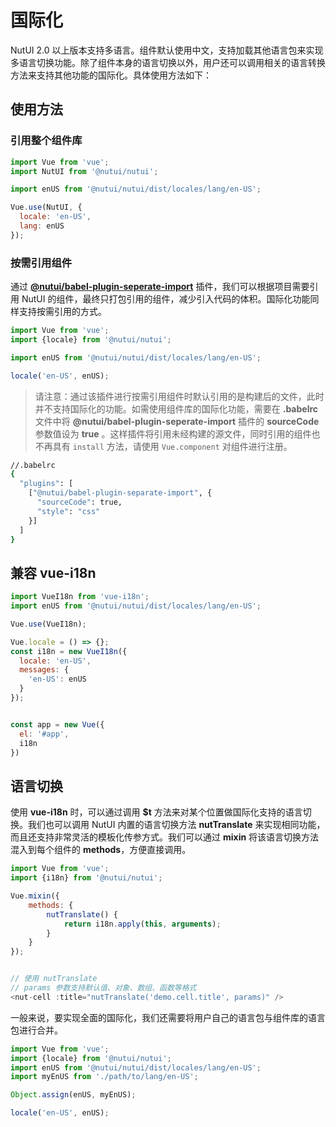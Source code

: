 # 国际化

NutUI 2.0 以上版本支持多语言。组件默认使用中文，支持加载其他语言包来实现多语言切换功能。除了组件本身的语言切换以外，用户还可以调用相关的语言转换方法来支持其他功能的国际化。具体使用方法如下：

## 使用方法

### 引用整个组件库

```javascript
import Vue from 'vue';
import NutUI from '@nutui/nutui';

import enUS from '@nutui/nutui/dist/locales/lang/en-US';

Vue.use(NutUI, {
  locale: 'en-US',
  lang: enUS
});
```

### 按需引用组件

通过 **[@nutui/babel-plugin-seperate-import](https://www.npmjs.com/package/@nutui/babel-plugin-separate-import)** 插件，我们可以根据项目需要引用 NutUI 的组件，最终只打包引用的组件，减少引入代码的体积。国际化功能同样支持按需引用的方式。

```javascript
import Vue from 'vue';
import {locale} from '@nutui/nutui';

import enUS from '@nutui/nutui/dist/locales/lang/en-US';

locale('en-US', enUS);
```

> 请注意：通过该插件进行按需引用组件时默认引用的是构建后的文件，此时并不支持国际化的功能。如需使用组件库的国际化功能，需要在 **.babelrc** 文件中将 **@nutui/babel-plugin-seperate-import** 插件的 **sourceCode** 参数值设为 **true** 。这样插件将引用未经构建的源文件，同时引用的组件也不再具有 `install` 方法，请使用 `Vue.component` 对组件进行注册。

```bash
//.babelrc
{
  "plugins": [
    ["@nutui/babel-plugin-separate-import", {
      "sourceCode": true,
      "style": "css"
    }]
  ]
}
```

## 兼容 vue-i18n

```javascript
import VueI18n from 'vue-i18n';
import enUS from '@nutui/nutui/dist/locales/lang/en-US';

Vue.use(VueI18n);

Vue.locale = () => {};
const i18n = new VueI18n({
  locale: 'en-US',
  messages: {
    'en-US': enUS
  }
});


const app = new Vue({
  el: '#app',
  i18n
})

```

## 语言切换

使用 **vue-i18n** 时，可以通过调用 **$t** 方法来对某个位置做国际化支持的语言切换。我们也可以调用 NutUI 内置的语言切换方法 **nutTranslate** 来实现相同功能，而且还支持非常灵活的模板化传参方式。我们可以通过 **mixin** 将该语言切换方法混入到每个组件的 **methods**，方便直接调用。

```javascript
import Vue from 'vue';
import {i18n} from '@nutui/nutui';

Vue.mixin({
    methods: {
        nutTranslate() {
            return i18n.apply(this, arguments);
        }
    }
});


// 使用 nutTranslate
// params 参数支持默认值、对象、数组、函数等格式
<nut-cell :title="nutTranslate('demo.cell.title', params)" />
```

一般来说，要实现全面的国际化，我们还需要将用户自己的语言包与组件库的语言包进行合并。

```javascript
import Vue from 'vue';
import {locale} from '@nutui/nutui';
import enUS from '@nutui/nutui/dist/locales/lang/en-US';
import myEnUS from './path/to/lang/en-US';

Object.assign(enUS, myEnUS);

locale('en-US', enUS);
```